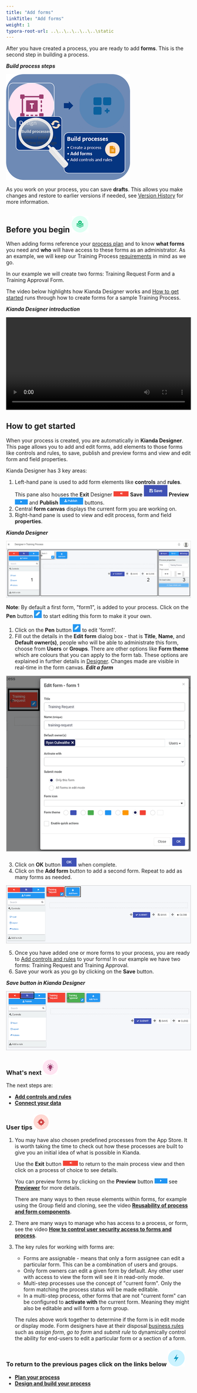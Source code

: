 ```yaml
---
title: "Add forms"
linkTitle: "Add forms"
weight: 1
typora-root-url: ..\..\..\..\..\..\static
---
```


After you have created a process, you are ready to add **forms**. This is the second step in building a process.

***Build process steps***

![Create forms process](/images/magnifycreateforms2.png)

As you work on your process, you can save **drafts**. This allows you make changes and restore to earlier versions if needed, see [Version History](/docs/getting-started/create-first-process/design-and-build/add-forms/version-history/) for more information.



## Before you begin ![Process plan icon](/images/11.png) 

When adding forms reference your [process plan](/docs/getting-started/create-first-process/plan-your-process/) and to know **what forms** you need and **who** will have access to these forms as an administrator. As an example, we will keep our Training Process [requirements](/docs/getting-started/create-first-process/plan-your-process#summary-of-requirements) in mind as we go.

In our example we will create two forms: Training Request Form and a Training Approval Form.

The video below highlights how Kianda Designer works and [How to get started](#how-to-get-started) runs through how to create forms for a sample Training Process.

***Kianda Designer introduction***

<video width="100%" style="width:100%" controls>
    <source src="/videos/designerintro.mp4">
    Your browser does not support the video tag.
    </source>
</video>



## How to get started

When your process is created, you are automatically in **Kianda Designer**. This page allows you to add and edit forms, add elements to those forms like controls and rules, to save, publish and preview forms and view and edit form and field properties.

Kianda Designer has 3 key areas:

1. Left-hand pane is used to add form elements like **controls** and **rules**. This pane also houses the **Exit** Designer ![Exit](/images/exitdesign.png) **Save** ![Save](/images/save.png)  **Preview** ![Preview](/images/preview.png) and **Publish** ![Publish](/images/publish.png) buttons.
2. Central **form canvas** displays the current form you are working on.
3. Right-hand pane is used to view and edit process, form and field **properties**.

***Kianda Designer***

![Form designer](/images/formdesigner_frame.png)

**Note**: By default a first form, "form1", is added to your process. Click on the **Pen** button  ![Pen button](/images/penicon.png) to start editing this form to make it your own.

1. Click on the **Pen** button  ![Pen button](/images/penicon.png) to edit 'form1'.
2. Fill out the details in the **Edit form** dialog box - that is **Title**, **Name**, and **Default owner(s)**, people who will be able to administrate this form, choose from **Users** or **Groups**. There are other options like **Form theme** which are colours that you can apply to the form tab. These options are explained in further details in [Designer](/docs/getting-started/create-first-process/design-and-build/add-forms/designer/). Changes made are visible in real-time in the form canvas.
***Edit a form***

![Edit form](/images/editform.gif)

3. Click on **OK** button ![OK button](/images/ok.png) when complete. 
4. Click on the **Add form** button to add a second form. Repeat to add as many forms as needed.

![Add form](/images/addform.gif)

5. Once you have added one or more forms to your process, you are ready to [Add controls and rules](/docs/getting-started/create-first-process/design-and-build/add-controls-and-rules/) to your forms! In our example we have two forms: Training Request and Training Approval. 
6. Save your work as you go by clicking on the **Save** button.

***Save button in Kianda Designer***

![Saving a process](/images/saveprocess.gif)



### What's next  ![Idea icon](/images/18.png) ###

The next steps are: 

- **[Add controls and rules](/docs/getting-started/create-first-process/design-and-build/add-controls-and-rules/)**
- [**Connect your data**](/docs/getting-started/create-first-process/design-and-build/connect-your-data/)



### User tips ![Target icon](/images/05.png) ###

1. You may have also chosen predefined processes from the App Store. It is worth taking the time to check out how these processes are built to give you an initial idea of what is possible in Kianda. 

   Use the **Exit** button ![Exit](/images/exitdesign.png) to return to the main process view and then click on a process of choice to see details. 

   You can preview forms by clicking on the **Preview** button ![Preview](/images/preview.png) see [**Previewer**](/docs/getting-started/create-first-process/design-and-build/preview-your-process/) for more details.

   There are many ways to then reuse elements within forms, for example using the Group field and cloning, see the video [**Reusability of process and form components**](/docs/how-to/reuse-or-clone-process-elements/).

2. There are many ways to manage who has access to a process, or form, see the video [**How to control user security access to forms and process**](/docs/how-to/control-form-user-security/).

3. The key rules for working with forms are:

   - Forms are assignable - means that only a form assignee can edit a particular form. This can be a combination of users and groups.
   - Only form owners can edit a given form by default. Any other user with access to view the form will see it in read-only mode.
   - Multi-step processes use the concept of "current form". Only the form matching the process status will be made editable.
   - In a multi-step process, other forms that are not "current form" can be configured to **activate with** the current form. Meaning they might also be editable and will form a form group.

   The rules above work together to determine if the form is in edit mode or display mode. Form designers have at their disposal [business rules](/docs/getting-started/create-first-process/plan-your-process/rules/) such as *assign form*, *go to form* and *submit rule* to dynamically control the ability for end-users to edit a particular form or a section of a form.

   

### **To return to the previous pages click on the links below**  ![Lighting icon](/images/10.png) 

- **[Plan your process](/docs/getting-started/create-first-process/plan-your-process/)**
- [**Design and build your process**](/docs/getting-started/create-first-process/design-and-build/) 

